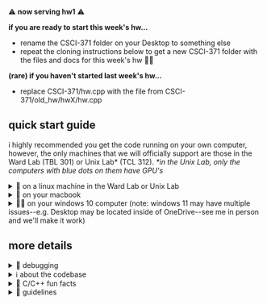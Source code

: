 ⚠ <b>now serving hw1</b> ⚠

<b>if you are ready to start this week's hw...</b>
- rename the CSCI-371 folder on your Desktop to something else
- repeat the cloning instructions below to get a new CSCI-371 folder with the files and docs for this week's hw 🙂🤙

<b>(rare) if you haven't started last week's hw...</b>
- replace CSCI-371/hw.cpp with the file from CSCI-371/old_hw/hwX/hw.cpp

## quick start guide
i highly recommended you get the code running on your own computer, however, the only machines that we will officially support are those in the Ward Lab (TBL 301) or Unix Lab* (TCL 312). _*in the Unix Lab, only the computers with blue dots on them have GPU's_
<details>
  <summary>🐧 on a linux machine in the Ward Lab or Unix Lab</summary>
 
#### build and run
- **open a terminal:** `CTRL + Alt + T`
- **(optional; breaks `Ctrl + V` binding for Vim) change Terminal's paste shortcut from `Ctrl + Shift + V` to `Ctrl + V`:** Terminal -> Preferences -> Shortcuts -> Edit -> Paste -> `CTRL + V`
- **navigate to Desktop:** `cd Desktop`
- **clone codebase:** `git clone https://github.com/james-bern/CSCI-371.git`
- **navigate into repo:** `cd CSCI-371`
- **build and run:** `./ubuntu_build_and_run.sh`
  - **append any argument to run faster & compile slower (probably don't use if you will be debugging the resulting executable):** `./ubuntu_build_and_run.zsh asdf`
#### debug
- **debug with Visual Studio Code:** `./xplat_debug_vscode.bat`
  - **_install CodeLLDB when prompted_**
- **(optional but recommended) install C/C++ extension:** https://marketplace.visualstudio.com/items?itemName=ms-vscode.cpptools
#### misc
- **make a file executable (runnable as `./foo.bar`):** `chmod +x foo.bar`
- **open file explorer:** `nautilus .`
- **show hidden folders in file explorer:** `Ctrl + H`
- **panic in terminal:** `Ctrl + C`
- **unfreeze the terminal (frozen by Ctrl + S):** `Ctrl + Q`
</details>

<details>
  <summary>🍏 on your macbook</summary>

#### build and run
- **open terminal:** `⌘ + Space`; type `Terminal`; press `Enter`
- **(optional but recommended) old-style fullscreen Terminal:** hold `option`; click green circle
- **navigate to Desktop:** `cd Desktop`
- **install Xcode if you don't have it already:** https://apps.apple.com/us/app/xcode/id497799835?mt=12
- **clone codebase:** `git clone https://github.com/james-bern/CSCI-371.git`
  - **_if prompted, install developer tools and then repeat this step_**
- **navigate into repo:** `cd CSCI-371`
- **build and run:** `source mac_build_and_run.sh` (or `./mac_build_and_run.sh` if you've made it executable)
  - **append any argument to run faster & compile slower (probably don't use if you will be debugging the resulting executable):** `./mac_build_and_run.sh asdf`
#### debug
- **debug with VS Code:**
  - **install and configure VS Code**
    - **follow steps for 'Installation':** https://code.visualstudio.com/docs/setup/mac
    - **follow steps for 'Launching from the command line':** https://code.visualstudio.com/docs/setup/mac#_launching-from-the-command-line
  - `source xplat_debug_vscode.bat` (or `./xplat_debug_vscode.bat` if you've made it executable)
    - **_if this randomly stops working you may need to shell uninstall and then shell install again_ (see 'Launching from the command line')**
  - **_install CodeLLDB when prompted_**
  - **(optional but recommended) install C/C++ extension:** https://marketplace.visualstudio.com/items?itemName=ms-vscode.cpptools
#### misc
- **(recommended) set refresh rate to 60 Hertz**
  - **open System Preferences:** `⌘ + Space`; type `System Preferences`; press `Enter`
  - **click Displays**
  - Refresh Rate -> 60 Hertz
- **make a file executable (runnable as `./foo.bar`):** `chmod +x foo.bar`
- **open finder:** `open .`
- **show hidden folders in finder:** `⌘ + Shift + .`
- **show all file extensions in finder:** Finder -> Preferences... -> Advanced -> Show all filename extensions
</details>

<details>
  <summary>🤷‍♂️ on your windows 10 computer (note: windows 11 may have multiple issues--e.g. Desktop may be located inside of OneDrive--see me in person and we'll make it work)</summary>

#### build and run
- **install git if you don't have it**
  - **install standalone (use all default options):** https://git-scm.com/download/win
- **install C++ build tools if you don't have them (any year should work)**
  - **option a (recommended) -- install standalone (:warning: you will need to scroll down; be careful you install the right thing):** https://visualstudio.microsoft.com/downloads/?q=build+tools
  - **option b -- install Visual Studio Community Edition:** https://visualstudio.microsoft.com/downloads/
- **open a x64 Native Tools Command Prompt:** press `⊞ Win`; type `x64`; press `Enter`
- **navigate to Desktop:** `cd "C:\Users\YOUR_USER_NAME\Desktop"`
- **clone codebase:** `git clone https://github.com/james-bern/CSCI-371.git`
- **navigate into repo:** `cd CSCI-371`
- **build and run:** `windows_build_and_run.bat`
- - **append any argument to run faster & compile slower (definitely don't use if you will be debugging the resulting executable):** `windows_build_and_run.bat asdf`
- **(optional but recommended) create a shortcut for the x64 Native Tools Command Prompt that starts in repo**
  - **bring up x64 Native Tools Command Prompt in start menu:** press `⊞ Win`; type `x64`
  - **bring up shortcut in file explorer:** click Open file location
  - **create a Desktop shortcut:** holding control, click and drag highlighted shortcut to your Desktop
  - **customize shortcut:**
    - right click Desktop shortcut -> change Start in field to `"C:\Users\YOUR_USER_NAME\Desktop\CSCI-371"`
    - go to General tab -> change name (no-name field) to `CSCI-371` (or whatever you would like)

#### debug
- **option a (easier) -- debug with Visual Studio Code**
  - **install VS Code if you don't have it:** https://code.visualstudio.com/download
  - `xplat_debug_vscode.bat`
- **option b (better) -- debug with RemedyBG (vroom vroom)**
  - purchase here https://remedybg.itch.io/remedybg
  - place remedybg.exe in CSCI-371 directory
  - `_windows_debug_remedybg.bat`
#### misc
- **open file explorer:** start .
- **show hidden files:** press `⊞ Win`; type Show hidden files; File Explorer Options -> Show hidden files... (also a good time to make sure Hide extensions for known file types is unchecked)
</details>



## more details
<details>
  <summary>🐛 debugging</summary>

#### basic usage
- click to the left of a line number (red circle should appear) to toggle a breakpoint
#### troubleshooting
- **if the debugger is acting weird:** make sure you compiled without optimizations (i.e. ran **build_and_run** with no command line arguments) before calling **xplat_debug_vscode**
- **known issue -- pause button doesn't work at first in VS Code**
  - workaround: use a programmatic breakpoint `xplat_run_to_line();`
  - workaround: hit a manual breakpoint and resume, then pause should work
</details>

<details>
 <summary>ℹ️ about the codebase</summary>
  
#### design philosophy
the CSCI-371 codebase was designed to
- compile very fast
- run fast enough
- be simple
- be small
- not require an IDE
 
#### manifest
- **cow.cpp** is a simple app library that wraps GLFW and adds some useful functionality (basic cameras, drawing, etc.)
- **snail.cpp** is an simple linalg library that may make it easier for you to work with 2-, 3-, and 4-vectors and 2x2-, 3x3-, and 4x4-matrices
- **hw.cpp** includes cow.cpp and snail.cpp, and is where you will do your homework for the week
- **ubuntu_build_and_run.sh**, **mac_build_and_run.sh**, and **windows_build_and_run.bat** compile **hw.cpp** into **executable.exe** and run it. they work on Ubuntu, Mac, and Windows respectively
- **xplat_debug_vscode.bat** is a cross-platform script that should, fingers crossed, open VS Code and start debugging **executable.exe**

#### fun facts
- the codebase is using a [unity build](https://hero.handmade.network/forums/code-discussion/t/2651-unity_builds_in_practice) (smoosh everything into one file and compile it; no incremental building; no relation to the game engine)

#### credits
- how to debug an executable from the command line with vscode https://docs.omnetpp.org/articles/omnetpp-debugging-tips/
</details>

<details>
 <summary>🎉 C/C++ fun facts</summary>

```c
// // stack-allocated fixed-size arrays

// stack-allocated fixed-size array of 16 doubles filled with garbage
double a[16];

// same thing but filled with zeroes
double a[16] = {}; 

// these three lines are equivalent
double a[3] = { 0, 0, 0 };
double a[3] = {};
double a[] = { 0, 0, 0 };

// consider a function foo that takes a pointer to a double
void foo(double *bar);
// if we call foo on a fixed size array bar, then inside the body of foo
// the argument bar will no longer be a fixed size array
// it will have "decayed into a pointer"
```

```c
// // heap-allocated arrays

// b is a pointer to heap-allocated array of 1000 doubles filled with garbage
double *b = (double *) malloc(1000 * sizeof(double));

// same thing but filled with zeroes
double *b = (double *) calloc(1000, sizeof(double));
// ^ equivalent to calling malloc as above and then calling
// memset(b, 0, 1000 * sizeof(double));       
```

```c
// // structs

// this is a struct containing two doubles followed by two ints followed by a pointer to a Poe    
struct Poe {                                                                               
    double x, y;                                                                             
    int i, j;                                                                              
    Poe *twin;                                                                             
};                                                                                         

// stack-allocated struct of type Poe filled with garbage
Poe poe;

// same thing but filled with zeroes
Poe poe = {};
// for the example struct, this is equivalent to Poe poe = { 0.0, 0.0, 0, 0, NULL };          
// which we can also write as Poe poe = { 0, 0, 0, 0, 0 } without the compiler complaining    

// stack-allocated fixed-size array of 5 Poe's filled with zeroes
Poe poes[5] = {};

// pointer to a heap-allocated array of 9999 Poe's filled with garbage
Poe *poes = malloc(9999 * sizeof(Poe));

// you can partially intialize an array or struct (unspecified arguments filled with zeros)  
// e.g. Poe poe = { 3.14, -4.2, 1 }; is the same as Poe poe = { 3.14, -4.2, 1, 0, NULL };    

// the journey continues...                                     
Poe poe_array[4] = { { 1.3, 0, 5 }, {}, { .2, .4, 1, 3 } };
```

```c
// // white space

void purple (int *cow) {               
     *cow += 5;                        
}                                      
                                       
// is the same as                         
                                       
void purple(int*cow){*cow+=5;}         
                                       
// is the same as                         
                                       
void                                   
   purple      (int                    
* cow) {                               
  *                                    
cow += 5     ;              }          
```
</details>

<details>
 <summary>📜 guidelines</summary>

```c
// hw guidelines                                                                
// - follow all policies listed here: https://james-bern.github.io/csci-371     
// - don't delete the begin and end submission comments                         
// - put your code in between the begin and end submission comments             
// - otherwise basically anything goes; you will be graded on output, not style 
//   - name things whatever you like; use any number of spaces and tabs;        
//     define new functions, structs, etc.; use global an static variables,     
//     lambda functions, macros*, etc.;                                         
//               *please #undef your #define's before the end submission comment

#define _CRT_SECURE_NO_WARNINGS
#include "snail.cpp"
#include "cow.cpp"
// ^ feel free to experiment with these files; copy parts into hw.cpp; etc.     
// however, your submitted hw.cpp must work with the cow and snail.cpp i shipped
// PS if you find a bug, you can report it on Github Issues*                    
//                                            *you will be rewarded with snacks 
//                                                                              
// v feel free to include any C/C++11 standard library, or anything in ext/stb  
#include <vector>
#include <iostream>
```
</details>
